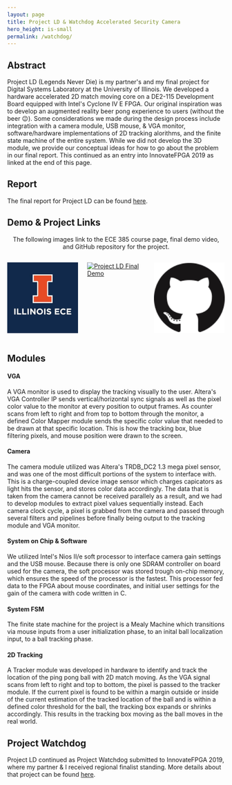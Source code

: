```yaml
---
layout: page
title: Project LD & Watchdog Accelerated Security Camera
hero_height: is-small
permalink: /watchdog/
---
```


## Abstract
Project LD (Legends Never Die) is my partner's and my final project for Digital Systems Laboratory at the University of Illinois. We developed a hardware accelerated 2D match moving core on a DE2-115 Development Board equipped with Intel's Cyclone IV E FPGA. Our original inspiration was to develop an augmented reality beer pong experience to users (without the beer 😉). Some considerations we made during the design process include integration with a camera module, USB mouse, & VGA monitor, software/hardware implementations of 2D tracking alorithms, and the finite state machine of the entire system. While we did not develop the 3D module, we provide our conceptual ideas for how to go about the problem in our final report. This continued as an entry into InnovateFPGA 2019 as linked at the end of this page.

## Report
The final report for Project LD can be found [here](/docs/ld_report.pdf).

## Demo & Project Links
<p align="center">The following images link to the ECE 385 course page, final demo video, and GitHub repository for the project.</p>

<div class="columns is-mobile is-multiline is-centered is-vcentered">
    <div class="column is-narrow">
        <p>
            <a href="https://ece.illinois.edu/academics/courses/ECE385"><img src="/img/uiuc_ece.jpg" alt="ECE 385 Website" width="200" /></a>
        </p>
    </div>
    <div class="column is-narrow">
        <p>
            <a href="http://www.youtube.com/watch?v=chocc--7Fws"><img src="http://img.youtube.com/vi/chocc--7Fws/0.jpg" alt="Project LD Final Demo" /></a>
        </p>
    </div>
    <div class="column is-narrow">
        <p>
            <a href="https://github.com/harris-mohamed/Project-LD"><img src="/img/github.png" alt="Github Project" width="200" /></a>
        </p>
    </div>
</div>

## Modules

#### VGA
A VGA monitor is used to display the tracking visually to the user. Altera's VGA Controller IP sends vertical/horizontal sync signals as well as the pixel color value to the monitor at every position to output frames. As counter scans from left to right and from top to bottom through the monitor, a defined Color Mapper module sends the specific color value that needed to be drawn at that specific location. This is how the tracking box, blue filtering pixels, and mouse position were drawn to the screen.

#### Camera
The camera module utilized was Altera's TRDB_DC2 1.3 mega pixel sensor, and was one of the most difficult portions of the system to interface with. This is a charge-coupled device image sensor which charges capicators as light hits the sensor, and stores color data accordingly. The data that is taken from the camera cannot be received parallely as a result, and we had to develop modules to extract pixel values sequentially instead. Each camera clock cycle, a pixel is grabbed from the camera and passed through several filters and pipelines before finally being output to the tracking module and VGA monitor. 

#### System on Chip & Software
We utilized Intel's Nios II/e soft processor to interface camera gain settings and the USB mouse. Because there is only one SDRAM controller on board used for the camera, the soft processor was stored trough on-chip memory, which ensures the speed of the processor is the fastest. This processor fed data to the FPGA about mouse coordinates, and initial user settings for the gain of the camera with code written in C. 

#### System FSM
The finite state machine for the project is a Mealy Machine which transitions via mouse inputs from a user initialization phase, to an inital ball localization input, to a ball tracking phase.

#### 2D Tracking
A Tracker module was developed in hardware to identify and track the location of the ping pong ball with 2D match moving. As the VGA signal scans from left to right and top to bottom, the pixel is passed to the tracker module. If the current pixel is found to be within a margin outside or inside of the current estimation of the tracked location of the ball and is within a defined color threshold for the ball, the tracking box expands or shrinks accordingly. This results in the tracking box moving as the ball moves in the real world. 

## Project Watchdog
Project LD continued as Project Watchdog submitted to InnovateFPGA 2019, where my partner & I received regional finalist standing. More details about that project can be found [here](http://www.innovatefpga.com/cgi-bin/innovate/teams.pl?Id=AS020).

